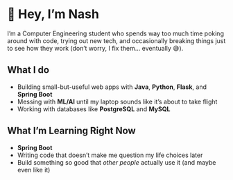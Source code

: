 # 👋 Hey, I’m Nash

I’m a Computer Engineering student who spends way too much time poking around with code, trying out new tech, and occasionally breaking things just to see how they work (don’t worry, I fix them… eventually 😅).

## What I do
- Building small-but-useful web apps with **Java**, **Python**, **Flask**, and **Spring Boot**  
- Messing with **ML/AI** until my laptop sounds like it’s about to take flight  
- Working with databases like **PostgreSQL** and **MySQL**

## What I’m Learning Right Now
- **Spring Boot** 
- Writing code that doesn’t make me question my life choices later
- Build something so good that *other people* actually use it (and maybe even like it)

 

<!--
**nash-ds/nash-ds** is a ✨ _special_ ✨ repository because its `README.md` (this file) appears on your GitHub profile.

Here are some ideas to get you started:

- 🔭 I’m currently working on ...
- 🌱 I’m currently learning ...
- 👯 I’m looking to collaborate on ...
- 🤔 I’m looking for help with ...
- 💬 Ask me about ...
- 📫 How to reach me: ...
- 😄 Pronouns: ...
- ⚡ Fun fact: ...
-->
